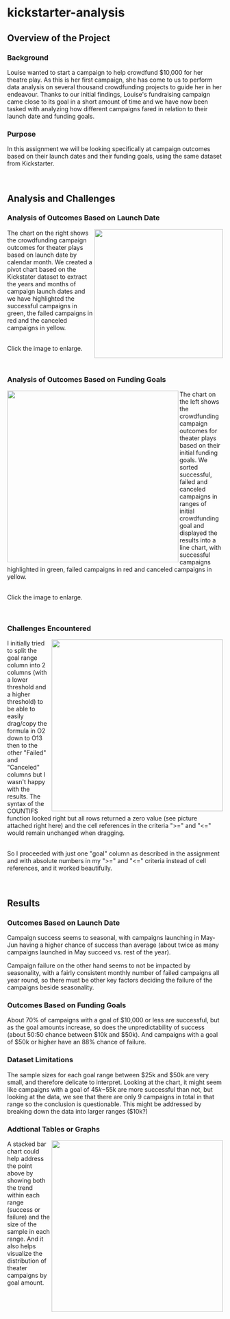 # kickstarter-analysis

## Overview of the Project

### Background
Louise wanted to start a campaign to help crowdfund $10,000 for her theatre play. As this is her first campaign, she has come to us to perform data analysis on several thousand crowdfunding projects to guide her in her endeavour. Thanks to our initial findings, Louise's fundraising campaign came close to its goal in a short amount of time and we have now been tasked with analyzing how different campaigns fared in relation to their launch date and funding goals.

### Purpose
In this assignment we will be looking specifically at campaign outcomes based on their launch dates and their funding goals, using the same dataset from Kickstarter.

<br>

## Analysis and Challenges

### Analysis of Outcomes Based on Launch Date
<img align="right" src="https://github.com/jdutronc/kickstarter-analysis/blob/main/Resources/Theatre_Outcomes_Based_on_Launched_Date.png" width="300">
The chart on the right shows the crowdfunding campaign outcomes for theater plays based on launch date by calendar month. We created a pivot chart based on the Kickstater dataset to extract the years and months of campaign launch dates and we have highlighted the successful campaigns in green, the failed campaigns in red and the canceled campaigns in yellow.

<br> Click the image to enlarge.

<br>

### Analysis of Outcomes Based on Funding Goals
<img align="left" src="https://github.com/jdutronc/kickstarter-analysis/blob/main/Resources/Outcomes_vs_Goals.png" width="400">
The chart on the left shows the crowdfunding campaign outcomes for theater plays based on their initial funding goals. We sorted successful, failed and canceled campaigns in ranges of initial crowdfunding goal and displayed the results into a line chart, with successful campaigns highlighted in green, failed campaigns in red and canceled campaigns in yellow.

<br> Click the image to enlarge.

<br>

### Challenges Encountered
<img align="right" src="https://github.com/jdutronc/kickstarter-analysis/blob/main/Resources/2_Goal_Columns.png" width="400">
I initially tried to split the goal range column into 2 columns (with a lower threshold and a higher threshold) to be able to easily drag/copy the formula in O2 down to O13 then to the other "Failed" and "Canceled" columns but I wasn't happy with the results. The syntax of the COUNTIFS function looked right but all rows returned a zero value (see picture attached right here) and the cell references in the criteria ">=" and "<=" would remain unchanged when dragging.

<br/> So I proceeded with just one "goal" column as described in the assignment and with absolute numbers in my ">=" and "<=" criteria instead of cell references, and it worked beautifully.

<br>

## Results

### Outcomes Based on Launch Date
Campaign success seems to seasonal, with campaigns launching in May-Jun having a higher chance of success than average (about twice as many campaigns launched in May succeed vs. rest of the year).

Campaign failure on the other hand seems to not be impacted by seasonality, with a fairly consistent monthly number of failed campaigns all year round, so there must be other key factors deciding the failure of the campaigns beside seasonality.

### Outcomes Based on Funding Goals
About 70% of campaigns with a goal of $10,000 or less are successful, but as the goal amounts increase, so does the unpredictability of success (about 50:50 chance between $10k and $50k). And campaigns with a goal of $50k or higher have an 88% chance of failure.

### Dataset Limitations
The sample sizes for each goal range between $25k and $50k are very small, and therefore delicate to interpret. Looking at the chart, it might seem like campaigns with a goal of $45k-$55k are more successful than not, but looking at the data, we see that there are only 9 campaigns in total in that range so the conclusion is questionable. This might be addressed by breaking down the data into larger ranges ($10k?)

### Addtional Tables or Graphs
<img align="right" src="https://github.com/jdutronc/kickstarter-analysis/blob/main/Resources/Stacked_Bar.png" width="400">
A stacked bar chart could help address the point above by showing both the trend within each range (success or failure) and the size of the sample in each range. And it also helps visualize the distribution of theater campaigns by goal amount.
